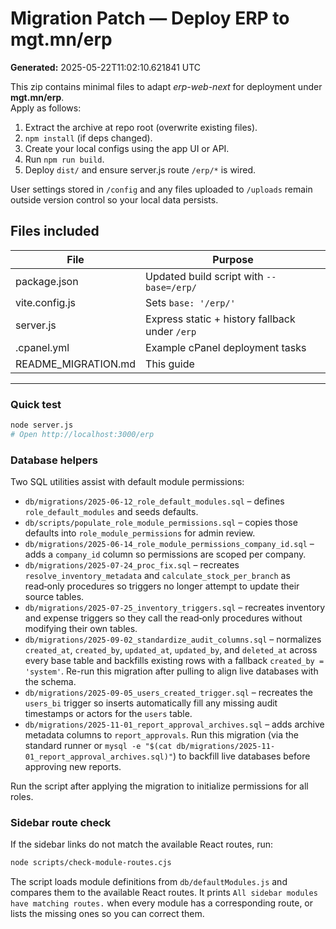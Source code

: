 # Migration Patch — Deploy ERP to **mgt.mn/erp**

**Generated:** 2025-05-22T11:02:10.621841 UTC

This zip contains minimal files to adapt *erp-web-next* for deployment under
**mgt.mn/erp**.  
Apply as follows:

1.  Extract the archive at repo root (overwrite existing files).
2.  `npm install` (if deps changed).
3.  Create your local configs using the app UI or API.
4.  Run `npm run build`.
5.  Deploy `dist/` and ensure server.js route `/erp/*` is wired.

User settings stored in `/config` and any files uploaded to `/uploads` remain
outside version control so your local data persists.

## Files included

| File | Purpose |
|------|---------|
| package.json | Updated build script with `--base=/erp/` |
| vite.config.js | Sets `base: '/erp/'` |
| server.js | Express static + history fallback under `/erp` |
| .cpanel.yml | Example cPanel deployment tasks |
| README_MIGRATION.md | This guide |

---
### Quick test

```bash
node server.js
# Open http://localhost:3000/erp
```

### Database helpers

Two SQL utilities assist with default module permissions:

* `db/migrations/2025-06-12_role_default_modules.sql` – defines `role_default_modules` and seeds defaults.
* `db/scripts/populate_role_module_permissions.sql` – copies those defaults into `role_module_permissions` for admin review.
* `db/migrations/2025-06-14_role_module_permissions_company_id.sql` – adds a `company_id` column so permissions are scoped per company.
* `db/migrations/2025-07-24_proc_fix.sql` – recreates `resolve_inventory_metadata` and `calculate_stock_per_branch` as read‑only procedures so triggers no longer attempt to update their source tables.
* `db/migrations/2025-07-25_inventory_triggers.sql` – recreates inventory and expense triggers so they call the read‑only procedures without modifying their own tables.
* `db/migrations/2025-09-02_standardize_audit_columns.sql` – normalizes `created_at`, `created_by`, `updated_at`, `updated_by`, and `deleted_at` across every base table and backfills existing rows with a fallback `created_by = 'system'`. Re-run this migration after pulling to align live databases with the schema.
* `db/migrations/2025-09-05_users_created_trigger.sql` – recreates the `users_bi` trigger so inserts automatically fill any missing audit timestamps or actors for the `users` table.
* `db/migrations/2025-11-01_report_approval_archives.sql` – adds archive metadata columns to `report_approvals`. Run this migration (via the standard runner or `mysql -e "$(cat db/migrations/2025-11-01_report_approval_archives.sql)"`) to backfill live databases before approving new reports.

Run the script after applying the migration to initialize permissions for all roles.

### Sidebar route check

If the sidebar links do not match the available React routes, run:

```bash
node scripts/check-module-routes.cjs
```

The script loads module definitions from `db/defaultModules.js` and compares them
to the available React routes. It prints `All sidebar modules have matching routes.`
when every module has a corresponding route, or lists the missing ones so you can
correct them.

